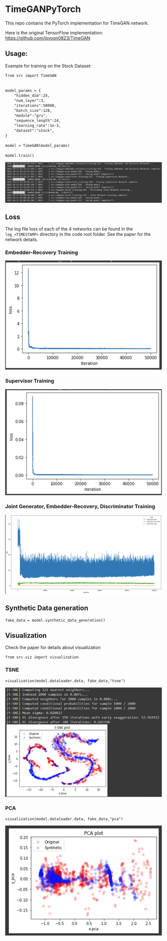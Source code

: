 # TimeGANPyTorch

This repo contains the PyTorch implementation for TimeGAN network.

Here is the original TensorFlow implementation:
https://github.com/jsyoon0823/TimeGAN

## Usage:
Example for training on the Stock Dataset:
```
from src import TimeGAN


model_params = {
    "hidden_dim":24,
    "num_layer":3,
    "iterations":50000,
    "batch_size":128,
    "module":"gru",
    "sequence_length":24,
    "learning_rate":1e-3,
    "dataset":"stock",
}

model = TimeGAN(model_params)

model.train()
```
![alt text](data/train.png)

## Loss
The log file loss of each of the 4 networks can be found in the `log_<TIMESTAMP>` directory in the code root folder. See the paper for the network details.

### Embedder-Recovery Training
![alt text](data/embedder_recovery_error.png)

### Supervisor Training
![alt text](data/supervisor_error.png)

### Joint Generator, Embedder-Recovery, Discriminator Training
![alt text](data/joint_loss.png)

## Synthetic Data generation
```
fake_data = model.synthetic_data_generation()
```

## Visualization
Check the paper for details about visualization
```
from src.viz import visualization
```

### TSNE
```
visualization(model.dataloader.data, fake_data,"tsne")
```
![alt text](data/viz_tsne.png)

### PCA
```
visualization(model.dataloader.data, fake_data,"pca")
```
![alt text](data/viz_pca.png)
